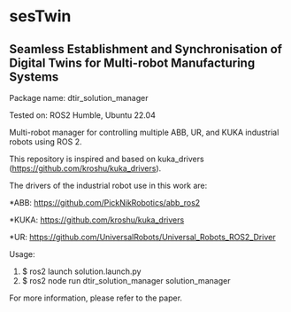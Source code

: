 # sesTwin
## Seamless Establishment and Synchronisation of Digital Twins for Multi-robot Manufacturing Systems

Package name: dtir_solution_manager

Tested on: ROS2 Humble, Ubuntu 22.04

Multi-robot manager for controlling multiple ABB, UR, and KUKA industrial robots using ROS 2.

This repository is inspired and based on kuka_drivers (https://github.com/kroshu/kuka_drivers).

The drivers of the industrial robot use in this work are:

*ABB: https://github.com/PickNikRobotics/abb_ros2

*KUKA: https://github.com/kroshu/kuka_drivers

*UR: https://github.com/UniversalRobots/Universal_Robots_ROS2_Driver


Usage:
1. $ ros2 launch solution.launch.py
2. $ ros2 node run dtir_solution_manager solution_manager

For more information, please refer to the paper. 
